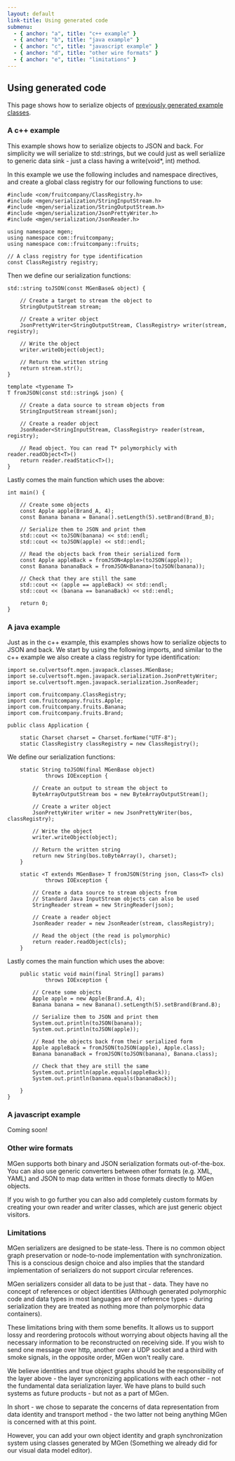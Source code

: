 ```yaml
---
layout: default
link-title: Using generated code
submenu:
  - { anchor: "a", title: "c++ example" }
  - { anchor: "b", title: "java example" }
  - { anchor: "c", title: "javascript example" }
  - { anchor: "d", title: "other wire formats" }
  - { anchor: "e", title: "limitations" }
---
```


## Using generated code

This page shows how to serialize objects of [previously generated example classes](index_c_Generating_code.html). 

### A c++ example <a name="a">&nbsp;</a>

This example shows how to serialize objects to JSON and back. For simplicity we will serialize to std::strings, but we could just as well serialiize to generic data sink - just a class having a write(void*, int) method.

In this example we use the following includes and namespace directives, and create a global class registry for our following functions to use:

    #include <com/fruitcompany/ClassRegistry.h>
    #include <mgen/serialization/StringInputStream.h>
    #include <mgen/serialization/StringOutputStream.h>
    #include <mgen/serialization/JsonPrettyWriter.h>
    #include <mgen/serialization/JsonReader.h>

    using namespace mgen;
    using namespace com::fruitcompany;
    using namespace com::fruitcompany::fruits;

    // A class registry for type identification
    const ClassRegistry registry;


Then we define our serialization functions:

    std::string toJSON(const MGenBase& object) {

        // Create a target to stream the object to
        StringOutputStream stream;

        // Create a writer object
        JsonPrettyWriter<StringOutputStream, ClassRegistry> writer(stream, registry);

        // Write the object
        writer.writeObject(object);

        // Return the written string
        return stream.str();
    }

    template <typename T>
    T fromJSON(const std::string& json) {

        // Create a data source to stream objects from
        StringInputStream stream(json);

        // Create a reader object
        JsonReader<StringInputStream, ClassRegistry> reader(stream, registry);

        // Read object. You can read T* polymorphicly with reader.readObject<T>()
        return reader.readStatic<T>();
    }


Lastly comes the main function which uses the above:

    int main() {

        // Create some objects
        const Apple apple(Brand_A, 4);
        const Banana banana = Banana().setLength(5).setBrand(Brand_B);

        // Serialize them to JSON and print them
        std::cout << toJSON(banana) << std::endl;
        std::cout << toJSON(apple) << std::endl;

        // Read the objects back from their serialized form
        const Apple appleBack = fromJSON<Apple>(toJSON(apple));
        const Banana bananaBack = fromJSON<Banana>(toJSON(banana));

        // Check that they are still the same
        std::cout << (apple == appleBack) << std::endl;
        std::cout << (banana == bananaBack) << std::endl;

        return 0;
    }


### A java example <a name="b">&nbsp;</a>

Just as in the c++ example, this examples shows how to serialize objects to JSON and back. We start by using the following imports, and similar to the c++ example we also create a class registry for type identification:

    import se.culvertsoft.mgen.javapack.classes.MGenBase;
    import se.culvertsoft.mgen.javapack.serialization.JsonPrettyWriter;
    import se.culvertsoft.mgen.javapack.serialization.JsonReader;

    import com.fruitcompany.ClassRegistry;
    import com.fruitcompany.fruits.Apple;
    import com.fruitcompany.fruits.Banana;
    import com.fruitcompany.fruits.Brand;

    public class Application {

        static Charset charset = Charset.forName("UTF-8");
        static ClassRegistry classRegistry = new ClassRegistry();


We define our serialization functions:

        static String toJSON(final MGenBase object) 
                throws IOException {

            // Create an output to stream the object to
            ByteArrayOutputStream bos = new ByteArrayOutputStream();

            // Create a writer object
            JsonPrettyWriter writer = new JsonPrettyWriter(bos, classRegistry);

            // Write the object
            writer.writeObject(object);

            // Return the written string
            return new String(bos.toByteArray(), charset);
        }

        static <T extends MGenBase> T fromJSON(String json, Class<T> cls)
                throws IOException {

            // Create a data source to stream objects from
            // Standard Java InputStream objects can also be used
            StringReader stream = new StringReader(json);

            // Create a reader object
            JsonReader reader = new JsonReader(stream, classRegistry);

            // Read the object (the read is polymorphic)
            return reader.readObject(cls);
        }


Lastly comes the main function which uses the above:

        public static void main(final String[] params) 
                throws IOException {

            // Create some objects
            Apple apple = new Apple(Brand.A, 4);
            Banana banana = new Banana().setLength(5).setBrand(Brand.B);

            // Serialize them to JSON and print them
            System.out.println(toJSON(banana));
            System.out.println(toJSON(apple));

            // Read the objects back from their serialized form
            Apple appleBack = fromJSON(toJSON(apple), Apple.class);
            Banana bananaBack = fromJSON(toJSON(banana), Banana.class);

            // Check that they are still the same
            System.out.println(apple.equals(appleBack));
            System.out.println(banana.equals(bananaBack));

        }
    }


### A javascript example <a name="c">&nbsp;</a>

Coming soon!


### Other wire formats <a name="d">&nbsp;</a>

MGen supports both binary and JSON serialization formats out-of-the-box. You can also use generic converters between other formats (e.g. XML, YAML) and JSON to map data written in those formats directly to MGen objects.

If you wish to go further you can also add completely custom formats by creating your own reader and writer classes, which are just generic object visitors.


### Limitations <a name="e">&nbsp;</a>

MGen serializers are designed to be state-less. There is no common object graph preservation or node-to-node implementation with synchronization. This is a conscious design choice and also implies that the standard implementation of serializers do not support circular references. 

MGen serializers consider all data to be just that - data. They have no concept of references or object identities (Although generated polymorphic code and data types in most languages are of reference types - during serialization they are treated as nothing more than polymorphic data containers).

These limitations bring with them some benefits. It allows us to support lossy and reordering protocols without worrying about objects having all the necessary information to be reconstructed on receiving side. If you wish to send one message over http, another over a UDP socket and a third with smoke signals, in the opposite order, MGen won't really care.

We believe identities and true object graphs should be the responsibility of the layer above - the layer syncronizing applications with each other - not the fundamental data serialization layer. We have plans to build such systems as future products - but not as a part of MGen.

In short - we chose to separate the concerns of data representation from data identity and transport method - the two latter not being anything MGen is concerned with at this point.

However, you can add your own object identity and graph synchronization system using classes generated by MGen (Something we already did for our visual data model editor).



